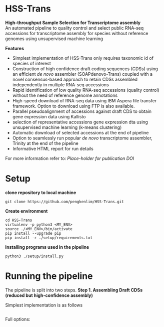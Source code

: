 # HSS-Trans
 **High-throughput Sample Selection for Transcriptome assembly**  
 An automated pipeline to quality control and select public RNA-seq accessions for transcriptome assembly for species without reference genomes using unsupervised machine learning
 
 **Features**  
 - Simplest implementation of HSS-Trans only requires taxonomic id of species of interest
 - Construction of high confidence draft coding sequences (CDSs) using an efficient *de novo* assembler (SOAPdenovo-Trans) coupled with a novel consensus-based approach to retain CDSs assembled independently in multiple RNA-seq accessions
 - Rapid identification of low quality RNA-seq accessions (quality control) without the need of reference genome annotations
 - High-speed download of RNA-seq data using IBM Aspera file transfer framework. Option to download using FTP is also available.
 - Parallel pseudoalignment of accessions against draft CDS to obtain gene expression data using Kallisto
 - selection of representative accessions gene expression dta using unsupervised machine learning (k-means clustering)
 - Automatic download of selected accessions at the end of pipeline
 - Option to seamlessly run popular *de novo* transcriptome assembler, Trinity at the end of the pipeline
 - Informative HTML report for run details  

For more information refer to: *Place-holder for publication DOI*

# Setup
**clone repository to local machine**
```
git clone https://github.com/pengkenlim/HSS-Trans.git
```
**Create environment**
```
cd HSS-Trans
virtualenv -p python3 <MY_ENV>
source ./<MY_ENV>/bin/activate
pip install --upgrade pip
pip install -r ./setup/requirements.txt
```
**Installing programs used in the pipeline**
```
python3 ./setup/install.py
```

# Running the pipeline
The pipeline is split into two steps.
**Step 1. Assembling Draft CDSs (reduced but high-confidence assembly)**



Simplest implementation is as follows
```

```

Full options:
```

```

